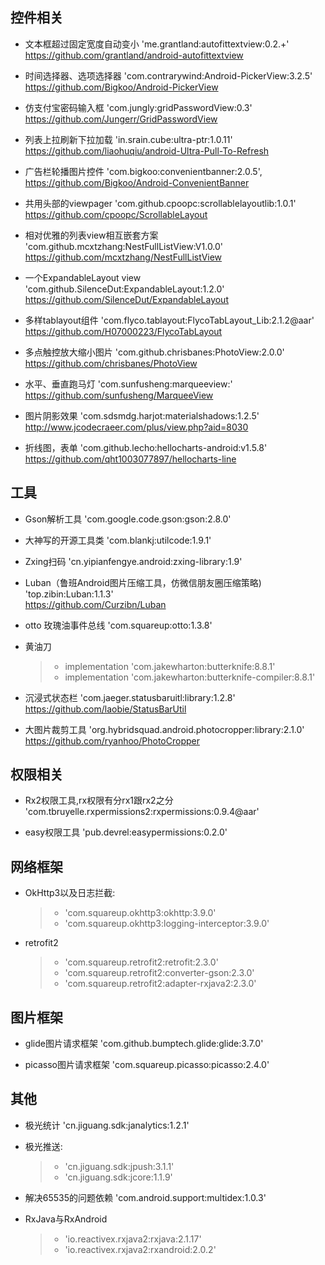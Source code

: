 ## 控件相关
* 文本框超过固定宽度自动变小    'me.grantland:autofittextview:0.2.+'
<br> https://github.com/grantland/android-autofittextview

* 时间选择器、选项选择器   <space><space><space>'com.contrarywind:Android-PickerView:3.2.5'
<br>  https://github.com/Bigkoo/Android-PickerView

* 仿支付宝密码输入框     'com.jungly:gridPasswordView:0.3'
<br>  https://github.com/Jungerr/GridPasswordView

* 列表上拉刷新下拉加载   'in.srain.cube:ultra-ptr:1.0.11'
<br> https://github.com/liaohuqiu/android-Ultra-Pull-To-Refresh

* 广告栏轮播图片控件   'com.bigkoo:convenientbanner:2.0.5',
<br> https://github.com/Bigkoo/Android-ConvenientBanner

* 共用头部的viewpager   'com.github.cpoopc:scrollablelayoutlib:1.0.1'
<br> https://github.com/cpoopc/ScrollableLayout

* 相对优雅的列表view相互嵌套方案   'com.github.mcxtzhang:NestFullListView:V1.0.0'
<br>https://github.com/mcxtzhang/NestFullListView

* 一个ExpandableLayout view    'com.github.SilenceDut:ExpandableLayout:1.2.0'
<br>https://github.com/SilenceDut/ExpandableLayout

* 多样tablayout组件       'com.flyco.tablayout:FlycoTabLayout_Lib:2.1.2@aar'
<br>https://github.com/H07000223/FlycoTabLayout

* 多点触控放大缩小图片     'com.github.chrisbanes:PhotoView:2.0.0'
<br>https://github.com/chrisbanes/PhotoView

*  水平、垂直跑马灯     'com.sunfusheng:marqueeview:<latest-version>'
<br>https://github.com/sunfusheng/MarqueeView

* 图片阴影效果   'com.sdsmdg.harjot:materialshadows:1.2.5'
<br>http://www.jcodecraeer.com/plus/view.php?aid=8030

* 折线图，表单  'com.github.lecho:hellocharts-android:v1.5.8'
<br>https://github.com/qht1003077897/hellocharts-line

## 工具
* Gson解析工具    'com.google.code.gson:gson:2.8.0'

* 大神写的开源工具类   'com.blankj:utilcode:1.9.1'

* Zxing扫码      'cn.yipianfengye.android:zxing-library:1.9'

* Luban（鲁班Android图片压缩工具，仿微信朋友圈压缩策略)      'top.zibin:Luban:1.1.3'
<br> https://github.com/Curzibn/Luban

* otto 玫瑰油事件总线  'com.squareup:otto:1.3.8'

*  黄油刀
    >* implementation 'com.jakewharton:butterknife:8.8.1'
    >* implementation 'com.jakewharton:butterknife-compiler:8.8.1'

* 沉浸式状态栏   'com.jaeger.statusbaruitl:library:1.2.8'
<br> https://github.com/laobie/StatusBarUtil

* 大图片裁剪工具   'org.hybridsquad.android.photocropper:library:2.1.0'
<br> https://github.com/ryanhoo/PhotoCropper

## 权限相关
* Rx2权限工具,rx权限有分rx1跟rx2之分    'com.tbruyelle.rxpermissions2:rxpermissions:0.9.4@aar' 

* easy权限工具  'pub.devrel:easypermissions:0.2.0'

## 网络框架
* OkHttp3以及日志拦截:
    >*  'com.squareup.okhttp3:okhttp:3.9.0'
    >*  'com.squareup.okhttp3:logging-interceptor:3.9.0'

*  retrofit2
    >*  'com.squareup.retrofit2:retrofit:2.3.0'
    >*  'com.squareup.retrofit2:converter-gson:2.3.0'
    >*  'com.squareup.retrofit2:adapter-rxjava2:2.3.0'

## 图片框架
* glide图片请求框架     'com.github.bumptech.glide:glide:3.7.0'

* picasso图片请求框架   'com.squareup.picasso:picasso:2.4.0'

## 其他
* 极光统计     'cn.jiguang.sdk:janalytics:1.2.1'

* 极光推送:     
     >* 'cn.jiguang.sdk:jpush:3.1.1' 
     >* 'cn.jiguang.sdk:jcore:1.1.9'

* 解决65535的问题依赖      'com.android.support:multidex:1.0.3'

* RxJava与RxAndroid
     >*  'io.reactivex.rxjava2:rxjava:2.1.17'
     >*  'io.reactivex.rxjava2:rxandroid:2.0.2'

